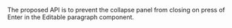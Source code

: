 The proposed API is to prevent the collapse panel from closing on press of Enter in the Editable paragraph component.
